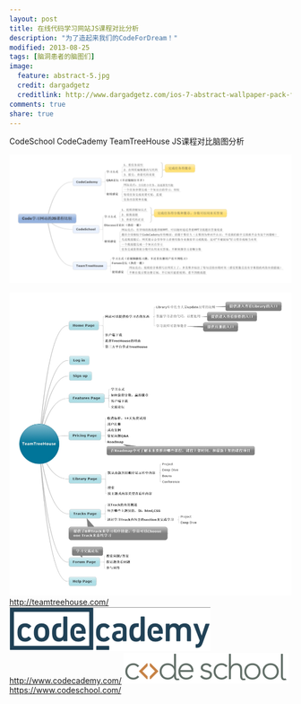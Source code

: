 ```yaml
---
layout: post
title: 在线代码学习网站JS课程对比分析
description: "为了造起来我们的CodeForDream！"
modified: 2013-08-25
tags: [脑洞患者的脑图们]
image:
  feature: abstract-5.jpg
  credit: dargadgetz
  creditlink: http://www.dargadgetz.com/ios-7-abstract-wallpaper-pack-for-iphone-5-and-ipod-touch-retina/
comments: true
share: true
---
```

CodeSchool CodeCademy TeamTreeHouse JS课程对比脑图分析

<div>
    <img src="/images/blog/2014-02-08-Mind-Map-For-Codefordream/Code%E5%AD%A6%E4%B9%A0%E7%BD%91%E7%AB%99%E7%9A%84JS%E8%AF%BE%E7%A8%8B%E6%AF%94%E8%BE%83-%E7%AB%9E%E5%93%81%E5%88%86%E6%9E%90.jpg"/>
</div>


<a href="http://teamtreehouse.com/"><img src="/images/blog/2014-02-08-Mind-Map-For-Codefordream/TeamTreeHouse%E7%BD%91%E7%AB%99%E5%88%86%E6%9E%90.jpg"/>http://teamtreehouse.com/</a>
<a href="http://www.codecademy.com/"><img src="/images/blog/2014-02-08-Mind-Map-For-Codefordream/codecademy.png"/>http://www.codecademy.com/</a>
<a href="https://www.codeschool.com/"><img src="/images/blog/2014-02-08-Mind-Map-For-Codefordream/codeschool.png"/>https://www.codeschool.com/</a>